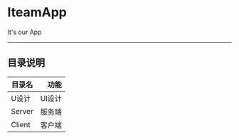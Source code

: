 # IteamApp
It's our App

----------------------------------
## 目录说明

| 目录名        | 功能      |
| ---           | -----:    |
| U设计         | UI设计    |
| Server        | 服务端    |  
| Client        | 客户端    | 
